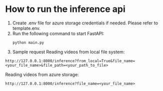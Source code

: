 # How to run the inference api
  1. Create .env file for azure storage credentials if needed. Please refer to template.env.
  2. Run the following command to start FastAPI:
      ```
      python main.py
      ```
  3. Sample request
  Reading videos from local file system:
  ```
  http://127.0.0.1:8000/inference?from_local=True&file_name=<your_file_name>&file_path=<your_path_to_file>
  ```
  Reading videos from azure storage:
  ```
  http://127.0.0.1:8000/inference?file_name=<your_file_name>
  ```